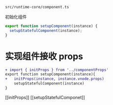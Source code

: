 `src/runtime-core/component.ts`

初始化组件
```ts
export function setupComponent(instance) {
  setupStatefulComponent(instance);
}
```

# 实现组件接收 props

```diff
+ import { initProps } from '../componentProps'
export function setupComponent(instance){
+	initProps(instance, instance.vnode.props)
	setupStatefulComponent(instance)
}
```

[[initProps]]
[[setupStatefulComponet]]